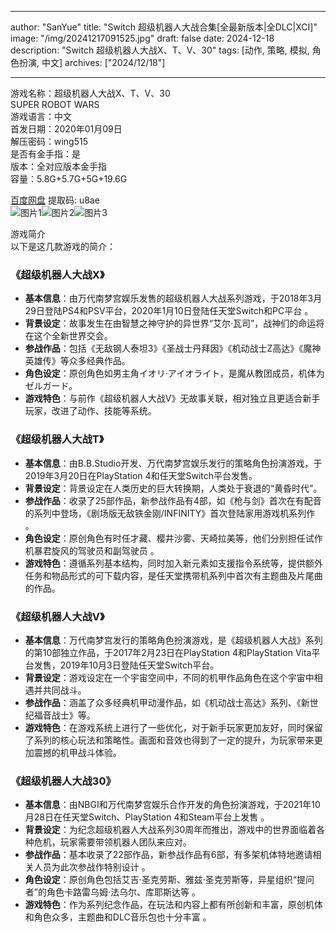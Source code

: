 
---
author: "SanYue"
title: "Switch 超级机器人大战合集[全最新版本|全DLC|XCI]"
image: "/img/20241217091525.jpg"
draft: false
date: 2024-12-18
description: "Switch 超级机器人大战X、T、V、30"
tags: [动作, 策略, 模拟, 角色扮演, 中文]
archives: ["2024/12/18"]

---

游戏名称：超级机器人大战X、T、V、30   
SUPER ROBOT WARS    
游戏语言：中文  
首发日期：2020年01月09日  
解压密码：wing515  
是否有金手指：是  
版本：全对应版本金手指   
容量：5.8G+5.7G+5G+19.6G

[百度网盘](https://pan.baidu.com/s/1BdRuP1ggPN9IHI8DM7NaUA) 提取码: u8ae  
![图片1](/img/1db129.jpg)![图片2](/img/53a909.jpg)![图片3](/img/677226.jpg)  

游戏简介  
以下是这几款游戏的简介：

### 《超级机器人大战X》
- **基本信息**：由万代南梦宫娱乐发售的超级机器人大战系列游戏，于2018年3月29日登陆PS4和PSV平台，2020年1月10日登陆任天堂Switch和PC平台 。
- **背景设定**：故事发生在由智慧之神守护的异世界“艾尔·瓦司”，战神们的命运将在这个全新世界交会。
- **参战作品**：包括《无敌钢人泰坦3》《圣战士丹拜因》《机动战士Z高达》《魔神英雄传》等众多经典作品。
- **角色设定**：原创角色如男主角イオリ·アイオライト，是魔从教团成员，机体为ゼルガード。
- **游戏特色**：与前作《超级机器人大战V》无故事关联，相对独立且更适合新手玩家，改进了动作、技能等系统。

### 《超级机器人大战T》
- **基本信息**：由B.B.Studio开发、万代南梦宫娱乐发行的策略角色扮演游戏，于2019年3月20日在PlayStation 4和任天堂Switch平台发售。
- **背景设定**：背景设定在人类历史的巨大转换期，人类处于衰退的“黄昏时代”。
- **参战作品**：收录了25部作品，新参战作品有4部，如《枪与剑》首次在有配音的系列中登场，《剧场版无敌铁金刚/INFINITY》首次登陆家用游戏机系列作 。
- **角色设定**：原创角色有时任才藏、樱井沙雾、天崎拉美等，他们分别担任试作机暴君旋风的驾驶员和副驾驶员 。
- **游戏特色**：遵循系列基本结构，同时加入新元素如支援指令系统等，提供额外任务和物品形式的可下载内容，是任天堂携带机系列中首次有主题曲及片尾曲的作品。

### 《超级机器人大战V》
- **基本信息**：万代南梦宫发行的策略角色扮演游戏，是《超级机器人大战》系列的第10部独立作品，于2017年2月23日在PlayStation 4和PlayStation Vita平台发售，2019年10月3日登陆任天堂Switch平台。
- **背景设定**：游戏设定在一个宇宙空间中，不同的机甲作品角色在这个宇宙中相遇并共同战斗。
- **参战作品**：涵盖了众多经典机甲动漫作品，如《机动战士高达》系列、《新世纪福音战士》等。
- **游戏特色**：在游戏系统上进行了一些优化，对于新手玩家更加友好，同时保留了系列的核心玩法和策略性。画面和音效也得到了一定的提升，为玩家带来更加震撼的机甲战斗体验。

### 《超级机器人大战30》
- **基本信息**：由NBGI和万代南梦宫娱乐合作开发的角色扮演游戏，于2021年10月28日在任天堂Switch、PlayStation 4和Steam平台上发售 。
- **背景设定**：为纪念超级机器人大战系列30周年而推出，游戏中的世界面临着各种危机，玩家需要带领机器人团队来应对。
- **参战作品**：基本收录了22部作品，新参战作品有6部，有多架机体特地邀请相关人员为此次参战作特别设计 。
- **角色设定**：原创角色包括艾吉·圣克劳斯、雅兹·圣克劳斯等，异星组织“提问者”的角色卡路雷乌姆·法乌尔、库耶斯达等 。
- **游戏特色**：作为系列纪念作品，在玩法和内容上都有所创新和丰富，原创机体和角色众多，主题曲和DLC音乐包也十分丰富 。
